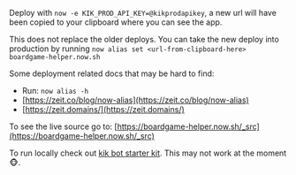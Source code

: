 Deploy with `now -e KIK_PROD_API_KEY=@kikprodapikey`, a new url will have been copied to your clipboard where you can see the app. 

This does not replace the older deploys. You can take the new deploy into production by running `now alias set <url-from-clipboard-here>  boardgame-helper.now.sh`



Some deployment related docs that may be hard to find: 

* Run: `now alias -h`
* [https://zeit.co/blog/now-alias](https://zeit.co/blog/now-alias)
* [https://zeit.domains/](https://zeit.domains/) 


To see the live source go to:
[https://boardgame-helper.now.sh/_src](https://boardgame-helper.now.sh/_src)

To run locally check out [kik bot starter kit](https://github.com/JonathanZWhite/kik-bot-starterkit). This may not work at the moment :monkey_face:.



